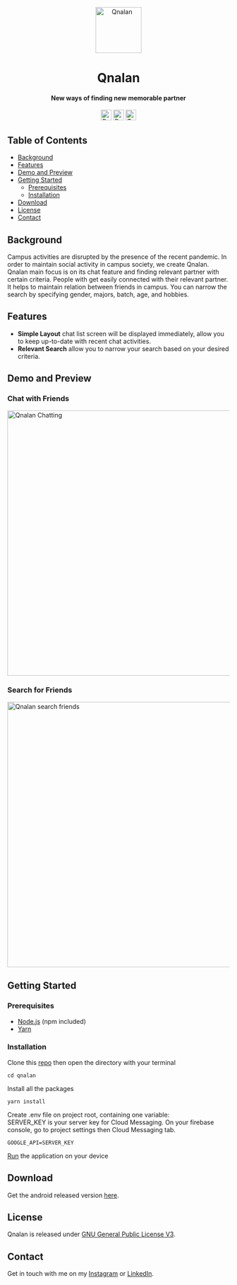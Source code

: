 <!-- HEADER -->
<p align="center">
  <img src="https://user-images.githubusercontent.com/33638021/122659751-15c56880-d1a5-11eb-97de-6dcfcaffee04.png" alt="Qnalan" width="104">
  <h1 align="center">Qnalan</h1>
</p>

<!-- DESCRIPTION -->
<h4 align="center">New ways of finding new memorable partner</h4>

<!-- DEPENDENCIES -->
<p align="center">
  <img src="https://img.shields.io/badge/react-17.0.1-green" alt="React 17.0.1" height="24">
  <img src="https://img.shields.io/badge/react--native-0.64.1-green" alt="React Native 0.64.1" height="24">
  <img src="https://img.shields.io/badge/typescript-3.8.3-blue" alt="Typescript 3.8.3" height="24">
</p>

<!-- TABLE OF CONTENTS -->
## Table of Contents

* [Background](#background)
* [Features](#features)
* [Demo and Preview](#demo-preview)
* [Getting Started](#getting-started)
  * [Prerequisites](#prerequisites)
  * [Installation](#installation)
* [Download](#download)
* [License](#license)
* [Contact](#contact)

<!-- BACKGROUND -->
## Background <a name="background"></a>
<p>
Campus activities are disrupted by the presence of the recent pandemic. In order to maintain social activity in campus society, we create Qnalan. Qnalan main focus is on its chat feature and finding relevant partner with certain criteria. People with get easily connected with their relevant partner. It helps to maintain relation between friends in campus. You can narrow the search by specifying gender, majors, batch, age, and hobbies.
</p>

<!-- FEATURES -->
## Features <a name="features"></a>
* **Simple Layout** chat list screen will be displayed immediately, allow you to keep up-to-date with recent chat activities.
* **Relevant Search** allow you to narrow your search based on your desired criteria.

<!-- DEMO AND PREVIEW -->
## Demo and Preview <a name="demo-preview"></a>
### Chat with Friends
<img src="https://user-images.githubusercontent.com/33638021/122661888-149e3680-d1b9-11eb-92c8-7669d315f25b.gif" alt="Qnalan Chatting" height="600">

### Search for Friends
<img src="https://user-images.githubusercontent.com/33638021/122661893-19fb8100-d1b9-11eb-8017-22648f6e66bf.gif" alt="Qnalan search friends" height="600">

<!-- GETTING STARTED -->
## Getting Started <a name="getting-started"></a>
### Prerequisites <a name="prerequisites"></a>
* [Node.js](https://nodejs.org/en/download/) (npm included)
* [Yarn](https://classic.yarnpkg.com/en/docs/getting-started)

### Installation <a name="installation"></a>
Clone this [repo](https://github.com/TaufanP/qnalan) then open the directory with your terminal
```
cd qnalan
```
Install all the packages
```
yarn install
```
Create .env file on project root, containing one variable:<br/>
SERVER_KEY is your server key for Cloud Messaging. On your firebase console, go to project settings then Cloud Messaging tab.
```
GOOGLE_API=SERVER_KEY
```
[Run](https://reactnative.dev/docs/running-on-device) the application on your device

<!-- DOWNLOAD -->
## Download <a name="download"></a>
Get the android released version [here](http://bit.ly/QnalanApp).

<!-- LICENSE -->
## License <a name="license"></a>
Qnalan is released under [GNU General Public License V3](https://github.com/TaufanP/qnalan/blob/main/LICENSE).

<!-- CONTACT -->
## Contact <a name="contact"></a>
Get in touch with me on my [Instagram](https://www.instagram.com/profennador/) or [LinkedIn](https://www.linkedin.com/in/taufan-p/).
